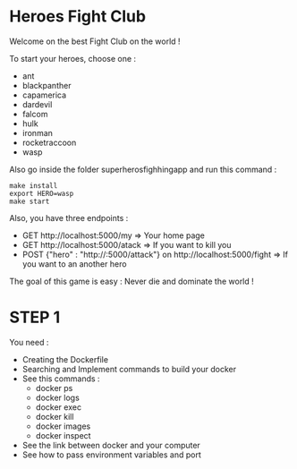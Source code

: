 Heroes Fight Club
===

Welcome on the best Fight Club on the world !

To start your heroes, choose one :
- ant
- blackpanther
- capamerica
- dardevil
- falcom
- hulk
- ironman
- rocketraccoon
- wasp


Also go inside the folder superherosfighhingapp and run this command :


```
make install
export HERO=wasp
make start
```

Also, you have three endpoints :

- GET http://localhost:5000/my => Your home page
- GET http://localhost:5000/atack => If you want to kill you
- POST {"hero" : "http://<IP>:5000/attack"} on  http://localhost:5000/fight => If you want to an another hero


The goal of this game is easy : Never die and dominate the world !


# STEP 1

You need :
- Creating the Dockerfile
- Searching and Implement commands to build your docker
- See this commands :
    - docker ps
    - docker logs
    - docker exec
    - docker kill
    - docker images
    - docker inspect
- See the link  between docker and your computer
- See how to pass environment variables and port

